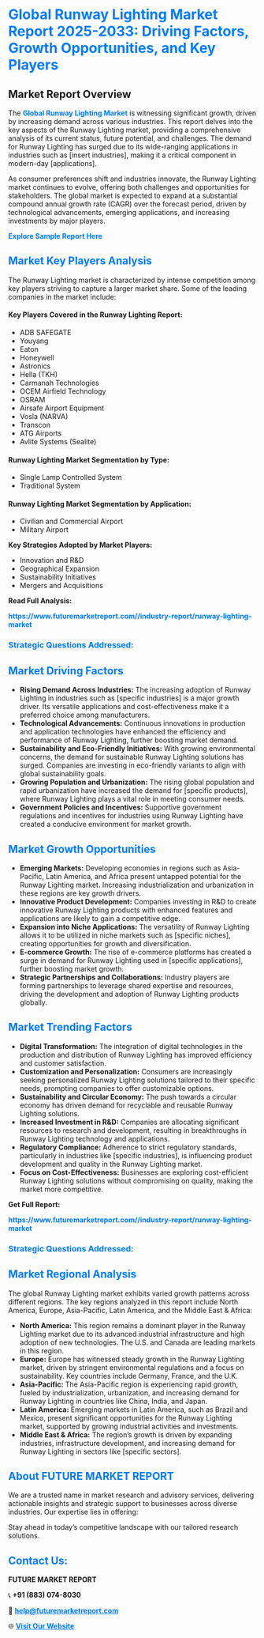 <h1 style="color: #007BFF;">Global Runway Lighting Market Report 2025-2033: Driving Factors, Growth Opportunities, and Key Players</h1>

<section id="overview">
<h2>Market Report Overview</h2>
<p>The <a href="https://www.futuremarketreport.com//industry-report/runway-lighting-market" style="color: #007BFF; text-decoration: none;"><strong>Global Runway Lighting Market</strong></a> is witnessing significant growth, driven by increasing demand across various industries. This report delves into the key aspects of the Runway Lighting market, providing a comprehensive analysis of its current status, future potential, and challenges. The demand for Runway Lighting has surged due to its wide-ranging applications in industries such as [insert industries], making it a critical component in modern-day [applications].</p>
<p>As consumer preferences shift and industries innovate, the Runway Lighting market continues to evolve, offering both challenges and opportunities for stakeholders. The global market is expected to expand at a substantial compound annual growth rate (CAGR) over the forecast period, driven by technological advancements, emerging applications, and increasing investments by major players.</p>
</section>

<section id="overview">
<p><a href="https://www.futuremarketreport.com//request-sample/reportId=75514" style="color: #007BFF; text-decoration: none;"><strong>Explore Sample Report Here</strong></a></p>
</section>

<section id="key-players">
<h2 style="color: #007BFF;">Market Key Players Analysis</h2>
<p>The Runway Lighting market is characterized by intense competition among key players striving to capture a larger market share. Some of the leading companies in the market include:</p>
<h4>Key Players Covered in the Runway Lighting Report:</h4>
<ul><li>ADB SAFEGATE</li><li>Youyang</li><li>Eaton</li><li>Honeywell</li><li>Astronics</li><li>Hella (TKH)</li><li>Carmanah Technologies</li><li>OCEM Airfield Technology</li><li>OSRAM</li><li>Airsafe Airport Equipment</li><li>Vosla (NARVA)</li><li>Transcon</li><li>ATG Airports</li><li>Avlite Systems (Sealite)</li></ul>
<h4>Runway Lighting Market Segmentation by Type:</h4>
<ul><li>Single Lamp Controlled System</li><li>Traditional System</li></ul>

<h4>Runway Lighting Market Segmentation by Application:</h4>
<ul><li>Civilian and Commercial Airport</li><li>Military Airport</li></ul>
<p><strong>Key Strategies Adopted by Market Players:</strong></p>
<ul>
<li>Innovation and R&D</li>
<li>Geographical Expansion</li>
<li>Sustainability Initiatives</li>
<li>Mergers and Acquisitions</li>
</ul>
</section>

<section>
<p><strong>Read Full Analysis: </strong></p><a href="https://www.futuremarketreport.com//industry-report/runway-lighting-market" style="color: #007BFF; text-decoration: none;"><strong>https://www.futuremarketreport.com//industry-report/runway-lighting-market</strong></a>
<h3 style="color: #007BFF;">Strategic Questions Addressed:</h3>
</section>

<section id="driving-factors">
<h2 style="color: #007BFF;">Market Driving Factors</h2>
<ul>
<li><strong>Rising Demand Across Industries:</strong> The increasing adoption of Runway Lighting in industries such as [specific industries] is a major growth driver. Its versatile applications and cost-effectiveness make it a preferred choice among manufacturers.</li>
<li><strong>Technological Advancements:</strong> Continuous innovations in production and application technologies have enhanced the efficiency and performance of Runway Lighting, further boosting market demand.</li>
<li><strong>Sustainability and Eco-Friendly Initiatives:</strong> With growing environmental concerns, the demand for sustainable Runway Lighting solutions has surged. Companies are investing in eco-friendly variants to align with global sustainability goals.</li>
<li><strong>Growing Population and Urbanization:</strong> The rising global population and rapid urbanization have increased the demand for [specific products], where Runway Lighting plays a vital role in meeting consumer needs.</li>
<li><strong>Government Policies and Incentives:</strong> Supportive government regulations and incentives for industries using Runway Lighting have created a conducive environment for market growth.</li>
</ul>
</section>

<section id="growth-opportunities">
<h2 style="color: #007BFF;">Market Growth Opportunities</h2>
<ul>
<li><strong>Emerging Markets:</strong> Developing economies in regions such as Asia-Pacific, Latin America, and Africa present untapped potential for the Runway Lighting market. Increasing industrialization and urbanization in these regions are key growth drivers.</li>
<li><strong>Innovative Product Development:</strong> Companies investing in R&D to create innovative Runway Lighting products with enhanced features and applications are likely to gain a competitive edge.</li>
<li><strong>Expansion into Niche Applications:</strong> The versatility of Runway Lighting allows it to be utilized in niche markets such as [specific niches], creating opportunities for growth and diversification.</li>
<li><strong>E-commerce Growth:</strong> The rise of e-commerce platforms has created a surge in demand for Runway Lighting used in [specific applications], further boosting market growth.</li>
<li><strong>Strategic Partnerships and Collaborations:</strong> Industry players are forming partnerships to leverage shared expertise and resources, driving the development and adoption of Runway Lighting products globally.</li>
</ul>
</section>

<section id="trending-factors">
<h2 style="color: #007BFF;">Market Trending Factors</h2>
<ul>
<li><strong>Digital Transformation:</strong> The integration of digital technologies in the production and distribution of Runway Lighting has improved efficiency and customer satisfaction.</li>
<li><strong>Customization and Personalization:</strong> Consumers are increasingly seeking personalized Runway Lighting solutions tailored to their specific needs, prompting companies to offer customizable options.</li>
<li><strong>Sustainability and Circular Economy:</strong> The push towards a circular economy has driven demand for recyclable and reusable Runway Lighting solutions.</li>
<li><strong>Increased Investment in R&D:</strong> Companies are allocating significant resources to research and development, resulting in breakthroughs in Runway Lighting technology and applications.</li>
<li><strong>Regulatory Compliance:</strong> Adherence to strict regulatory standards, particularly in industries like [specific industries], is influencing product development and quality in the Runway Lighting market.</li>
<li><strong>Focus on Cost-Effectiveness:</strong> Businesses are exploring cost-efficient Runway Lighting solutions without compromising on quality, making the market more competitive.</li>
</ul>
</section>

<section>
<p><strong>Get Full Report: </strong></p><a href="https://www.futuremarketreport.com//industry-report/runway-lighting-market" style="color: #007BFF; text-decoration: none;"><strong>https://www.futuremarketreport.com//industry-report/runway-lighting-market</strong></a>
<h3 style="color: #007BFF;">Strategic Questions Addressed:</h3>
</section>


<section id="regional-analysis">
<h2 style="color: #007BFF;">Market Regional Analysis</h2>
<p>The global Runway Lighting market exhibits varied growth patterns across different regions. The key regions analyzed in this report include North America, Europe, Asia-Pacific, Latin America, and the Middle East & Africa:</p>
<ul>
<li><strong>North America:</strong> This region remains a dominant player in the Runway Lighting market due to its advanced industrial infrastructure and high adoption of new technologies. The U.S. and Canada are leading markets in this region.</li>
<li><strong>Europe:</strong> Europe has witnessed steady growth in the Runway Lighting market, driven by stringent environmental regulations and a focus on sustainability. Key countries include Germany, France, and the U.K.</li>
<li><strong>Asia-Pacific:</strong> The Asia-Pacific region is experiencing rapid growth, fueled by industrialization, urbanization, and increasing demand for Runway Lighting in countries like China, India, and Japan.</li>
<li><strong>Latin America:</strong> Emerging markets in Latin America, such as Brazil and Mexico, present significant opportunities for the Runway Lighting market, supported by growing industrial activities and investments.</li>
<li><strong>Middle East & Africa:</strong> The region’s growth is driven by expanding industries, infrastructure development, and increasing demand for Runway Lighting in sectors like [specific sectors].</li>
</ul>
</section>

<footer>
<h2 style="color: #007BFF;">About FUTURE MARKET REPORT</h2>
<p>We are a trusted name in market research and advisory services, delivering actionable insights and strategic support to businesses across diverse industries. Our expertise lies in offering:</p>

<p>Stay ahead in today’s competitive landscape with our tailored research solutions.</p>

<h2 style="color: #007BFF;">Contact Us:</h2>
<p><strong>FUTURE MARKET REPORT</strong></p>
<p>📞 <strong>+91 (883) 074-8030</strong></p>
<p>📧 <strong><a href="mailto:help@futuremarketreport.com" style="color: #007BFF;">help@futuremarketreport.com</a></strong></p>
<p>🌐 <strong><a href="https://www.futuremarketreport.com/" style="color: #007BFF;">Visit Our Website</a></strong></p>
</footer>